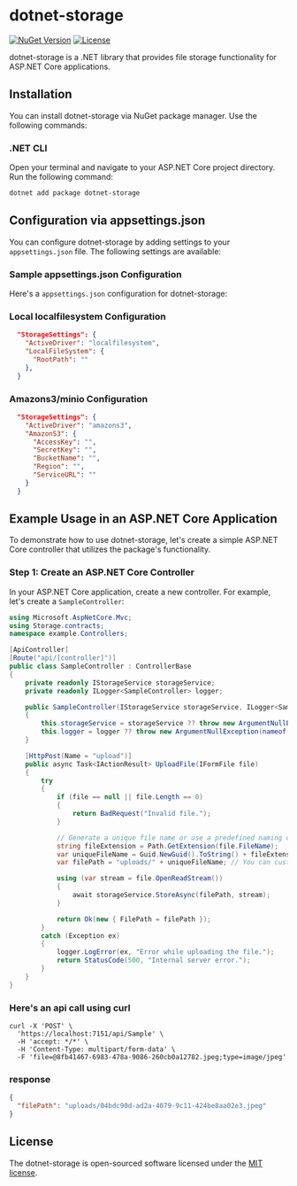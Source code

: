 # dotnet-storage

[![NuGet Version](https://img.shields.io/nuget/v/dotnet-storage)](https://www.nuget.org/packages/dotnet-storage/)
[![License](https://img.shields.io/github/license/YourGitHubUsername/YourPackageName)](https://github.com/simphiwehlabisa/dotnet-storage/blob/main/LICENSE.md)

dotnet-storage is a .NET library that provides file storage functionality for ASP.NET Core applications.

## Installation

You can install dotnet-storage via NuGet package manager. Use the following commands:

### .NET CLI

Open your terminal and navigate to your ASP.NET Core project directory. Run the following command:

```bash
dotnet add package dotnet-storage
```

## Configuration via appsettings.json

You can configure dotnet-storage by adding settings to your `appsettings.json` file. The following settings are available:

### Sample appsettings.json Configuration

Here's a `appsettings.json` configuration for dotnet-storage:

### Local localfilesystem Configuration

```json
  "StorageSettings": {
    "ActiveDriver": "localfilesystem", 
    "LocalFileSystem": {
      "RootPath": ""
    },
  }
```

### Amazons3/minio Configuration

```json
  "StorageSettings": {
    "ActiveDriver": "amazons3", 
    "AmazonS3": {
      "AccessKey": "",
      "SecretKey": "",
      "BucketName": "",
      "Region": "",
      "ServiceURL": ""
    }
  }
```

## Example Usage in an ASP.NET Core Application

To demonstrate how to use dotnet-storage, let's create a simple ASP.NET Core controller that utilizes the package's functionality.

### Step 1: Create an ASP.NET Core Controller

In your ASP.NET Core application, create a new controller. For example, let's create a `SampleController`:

```csharp
using Microsoft.AspNetCore.Mvc;
using Storage.contracts;
namespace example.Controllers;

[ApiController]
[Route("api/[controller]")]
public class SampleController : ControllerBase
{
    private readonly IStorageService storageService;
    private readonly ILogger<SampleController> logger;

    public SampleController(IStorageService storageService, ILogger<SampleController> logger)
    {
        this.storageService = storageService ?? throw new ArgumentNullException(nameof(storageService));
        this.logger = logger ?? throw new ArgumentNullException(nameof(logger));
    }

    [HttpPost(Name = "upload")]
    public async Task<IActionResult> UploadFile(IFormFile file)
    {
        try
        {
            if (file == null || file.Length == 0)
            {
                return BadRequest("Invalid file.");
            }

            // Generate a unique file name or use a predefined naming convention
            string fileExtension = Path.GetExtension(file.FileName);
            var uniqueFileName = Guid.NewGuid().ToString() + fileExtension;
            var filePath = "uploads/" + uniqueFileName; // You can customize the storage path

            using (var stream = file.OpenReadStream())
            {
                await storageService.StoreAsync(filePath, stream);
            }

            return Ok(new { FilePath = filePath });
        }
        catch (Exception ex)
        {
            logger.LogError(ex, "Error while uploading the file.");
            return StatusCode(500, "Internal server error.");
        }
    }
}
```

### Here's an api call using curl

```curl
curl -X 'POST' \
  'https://localhost:7151/api/Sample' \
  -H 'accept: */*' \
  -H 'Content-Type: multipart/form-data' \
  -F 'file=@8fb41467-6983-478a-9086-260cb0a12782.jpeg;type=image/jpeg'
```

### response

```json
{
  "filePath": "uploads/04bdc90d-ad2a-4079-9c11-424be8aa02e3.jpeg"
}
```

## License

The dotnet-storage is open-sourced software licensed under the [MIT license](LICENSE.md).